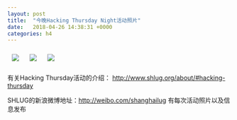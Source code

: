 ```yaml
---
layout: post
title:  "今晚Hacking Thursday Night活动照片"
date:   2018-04-26 14:38:31 +0000
categories: h4
---
```


[<img style='margin:10px;' src='/res2018/i426.h4/i426_1950_4200+08.1920p.jpg'>](/res2018/i426.h4/i426_1950_4200+08.JPG)
[<img style='margin:10px;' src='/res2018/i426.h4/i426_1951_0600+08.1920p.jpg'>](/res2018/i426.h4/i426_1951_0600+08.JPG)
[<img style='margin:10px;' src='/res2018/i426.h4/i426_1956_1500+08.1920p.jpg'>](/res2018/i426.h4/i426_1956_1500+08.JPG)

有关Hacking Thursday活动的介绍：
http://www.shlug.org/about/#hacking-thursday

SHLUG的新浪微博地址：http://weibo.com/shanghailug 有每次活动照片以及信息发布


